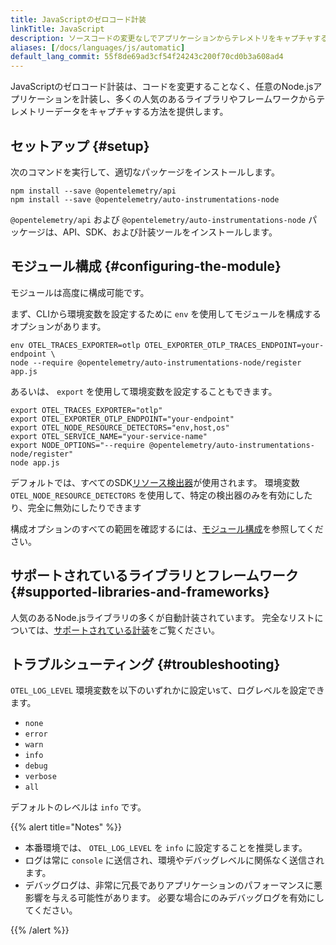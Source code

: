 ```yaml
---
title: JavaScriptのゼロコード計装
linkTitle: JavaScript
description: ソースコードの変更なしでアプリケーションからテレメトリをキャプチャする
aliases: [/docs/languages/js/automatic]
default_lang_commit: 55f8de69ad3cf54f24243c200f70cd0b3a608ad4
---
```


JavaScriptのゼロコード計装は、コードを変更することなく、任意のNode.jsアプリケーションを計装し、多くの人気のあるライブラリやフレームワークからテレメトリーデータをキャプチャする方法を提供します。

## セットアップ {#setup}

次のコマンドを実行して、適切なパッケージをインストールします。

```shell
npm install --save @opentelemetry/api
npm install --save @opentelemetry/auto-instrumentations-node
```

`@opentelemetry/api` および `@opentelemetry/auto-instrumentations-node` パッケージは、API、SDK、および計装ツールをインストールします。

## モジュール構成 {#configuring-the-module}

モジュールは高度に構成可能です。

まず、CLIから環境変数を設定するために `env` を使用してモジュールを構成するオプションがあります。

```shell
env OTEL_TRACES_EXPORTER=otlp OTEL_EXPORTER_OTLP_TRACES_ENDPOINT=your-endpoint \
node --require @opentelemetry/auto-instrumentations-node/register app.js
```

あるいは、 `export` を使用して環境変数を設定することもできます。

```shell
export OTEL_TRACES_EXPORTER="otlp"
export OTEL_EXPORTER_OTLP_ENDPOINT="your-endpoint"
export OTEL_NODE_RESOURCE_DETECTORS="env,host,os"
export OTEL_SERVICE_NAME="your-service-name"
export NODE_OPTIONS="--require @opentelemetry/auto-instrumentations-node/register"
node app.js
```

デフォルトでは、すべてのSDK[リソース検出器](/docs/languages/js/resources/)が使用されます。
環境変数 `OTEL_NODE_RESOURCE_DETECTORS` を使用して、特定の検出器のみを有効にしたり、完全に無効にしたりできます

構成オプションのすべての範囲を確認するには、[モジュール構成](configuration)を参照してください。

## サポートされているライブラリとフレームワーク {#supported-libraries-and-frameworks}

人気のあるNode.jsライブラリの多くが自動計装されています。
完全なリストについては、[サポートされている計装](https://github.com/open-telemetry/opentelemetry-js-contrib/tree/main/packages/auto-instrumentations-node#supported-instrumentations)をご覧ください。

## トラブルシューティング {#troubleshooting}

`OTEL_LOG_LEVEL` 環境変数を以下のいずれかに設定いsて、ログレベルを設定できます。

- `none`
- `error`
- `warn`
- `info`
- `debug`
- `verbose`
- `all`

デフォルトのレベルは `info` です。

{{% alert title="Notes" %}}

- 本番環境では、 `OTEL_LOG_LEVEL` を `info` に設定することを推奨します。
- ログは常に `console` に送信され、環境やデバッグレベルに関係なく送信されます。
- デバッグログは、非常に冗長でありアプリケーションのパフォーマンスに悪影響を与える可能性があります。
  必要な場合にのみデバッグログを有効にしてください。

{{% /alert %}}
